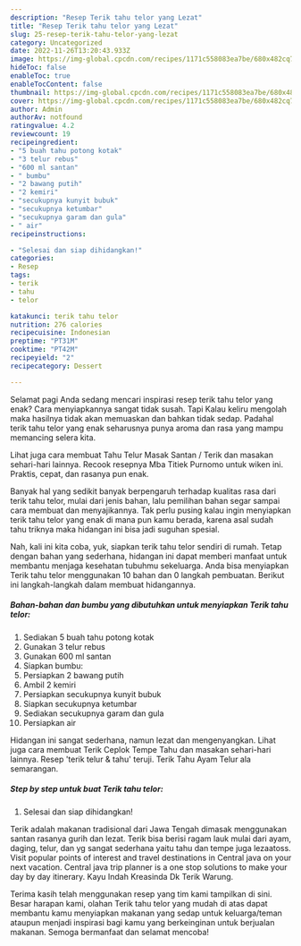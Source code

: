 ```yaml
---
description: "Resep Terik tahu telor yang Lezat"
title: "Resep Terik tahu telor yang Lezat"
slug: 25-resep-terik-tahu-telor-yang-lezat
category: Uncategorized
date: 2022-11-26T13:20:43.933Z
image: https://img-global.cpcdn.com/recipes/1171c558083ea7be/680x482cq70/terik-tahu-telor-foto-resep-utama.jpg
hideToc: false
enableToc: true
enableTocContent: false
thumbnail: https://img-global.cpcdn.com/recipes/1171c558083ea7be/680x482cq70/terik-tahu-telor-foto-resep-utama.jpg
cover: https://img-global.cpcdn.com/recipes/1171c558083ea7be/680x482cq70/terik-tahu-telor-foto-resep-utama.jpg
author: Admin
authorAv: notfound
ratingvalue: 4.2
reviewcount: 19
recipeingredient:
- "5 buah tahu potong kotak"
- "3 telur rebus"
- "600 ml santan"
- " bumbu"
- "2 bawang putih"
- "2 kemiri"
- "secukupnya kunyit bubuk"
- "secukupnya ketumbar"
- "secukupnya garam dan gula"
- " air"
recipeinstructions:

- "Selesai dan siap dihidangkan!"
categories:
- Resep
tags:
- terik
- tahu
- telor

katakunci: terik tahu telor 
nutrition: 276 calories
recipecuisine: Indonesian
preptime: "PT31M"
cooktime: "PT42M"
recipeyield: "2"
recipecategory: Dessert

---
```



Selamat pagi Anda sedang mencari inspirasi resep terik tahu telor yang enak? Cara menyiapkannya sangat tidak susah. Tapi Kalau keliru mengolah maka hasilnya tidak akan memuaskan dan bahkan tidak sedap. Padahal terik tahu telor yang enak seharusnya punya aroma dan rasa yang mampu memancing selera kita.


Lihat juga cara membuat Tahu Telur Masak Santan / Terik dan masakan sehari-hari lainnya. Recook resepnya Mba Titiek Purnomo untuk wiken ini. Praktis, cepat, dan rasanya pun enak.

Banyak hal yang sedikit banyak berpengaruh terhadap kualitas rasa dari terik tahu telor, mulai dari jenis bahan, lalu pemilihan bahan segar sampai cara membuat dan menyajikannya. Tak perlu pusing kalau ingin menyiapkan terik tahu telor yang enak di mana pun kamu berada, karena asal sudah tahu triknya maka hidangan ini bisa jadi suguhan spesial.


Nah, kali ini kita coba, yuk, siapkan terik tahu telor sendiri di rumah. Tetap dengan bahan yang sederhana, hidangan ini dapat memberi manfaat untuk membantu menjaga kesehatan tubuhmu sekeluarga. Anda bisa menyiapkan Terik tahu telor menggunakan 10 bahan dan 0 langkah pembuatan. Berikut ini langkah-langkah dalam membuat hidangannya.

<!--inarticleads1-->

##### Bahan-bahan dan bumbu yang dibutuhkan untuk menyiapkan Terik tahu telor:

1. Sediakan 5 buah tahu potong kotak
1. Gunakan 3 telur rebus
1. Gunakan 600 ml santan
1. Siapkan  bumbu:
1. Persiapkan 2 bawang putih
1. Ambil 2 kemiri
1. Persiapkan secukupnya kunyit bubuk
1. Siapkan secukupnya ketumbar
1. Sediakan secukupnya garam dan gula
1. Persiapkan  air


Hidangan ini sangat sederhana, namun lezat dan mengenyangkan. Lihat juga cara membuat Terik Ceplok Tempe Tahu dan masakan sehari-hari lainnya. Resep &#39;terik telur &amp; tahu&#39; teruji. Terik Tahu Ayam Telur ala semarangan. 

<!--inarticleads2-->

##### Step by step untuk buat Terik tahu telor:


1. Selesai dan siap dihidangkan!

Terik adalah makanan tradisional dari Jawa Tengah dimasak menggunakan santan rasanya gurih dan lezat. Terik bisa berisi ragam lauk mulai dari ayam, daging, telur, dan yg sangat sederhana yaitu tahu dan tempe juga lezaatoss. Visit popular points of interest and travel destinations in Central java on your next vacation. Central java trip planner is a one stop solutions to make your day by day itinerary. Kayu Indah Kreasinda Dk Terik Warung. 

Terima kasih telah menggunakan resep yang tim kami tampilkan di sini. Besar harapan kami, olahan Terik tahu telor yang mudah di atas dapat membantu kamu menyiapkan makanan yang sedap untuk keluarga/teman ataupun menjadi inspirasi bagi kamu yang berkeinginan untuk berjualan makanan. Semoga bermanfaat dan selamat mencoba!
